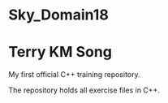 # Sky_Domain18
# Terry KM Song

My first official C++ training repository.

The repository holds all exercise files in C++.

